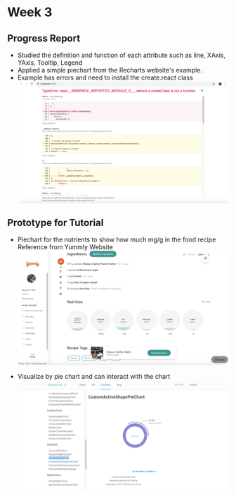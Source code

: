 # Week 3
## Progress Report
- Studied the definition and function of each attribute such as line, XAxis, YAxis, Tooltip, Legend
- Applied a simple piechart from the Recharts website's example.
- Example has errors and need to install the create.react class
![Pie_errors.js](../images/errors.png)
## Prototype for Tutorial
- Piechart for the nutrients to show how much mg/g in the food recipe
Reference from Yummly Website
![Yummly.js](../images/yummly.png)

- Visualize by pie chart and can interact with the chart
![Pie_recharts.js](../images/piechart.png)
